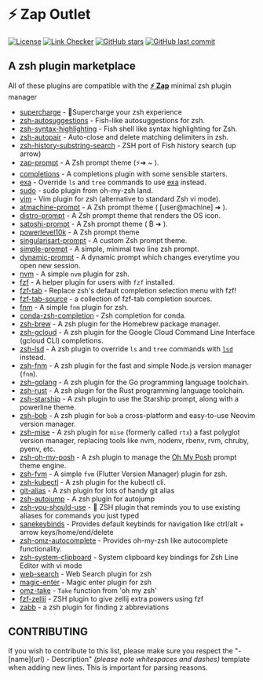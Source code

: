 # **:zap: Zap** Outlet

[![License](https://img.shields.io/github/license/zap-zsh/outlet.svg)](https://www.gnu.org/licenses/gpl-3.0.html)
[![Link Checker](https://github.com/zap-zsh/outlet/actions/workflows/markdown-links.yml/badge.svg)](https://github.com/zap-zsh/outlet/actions/workflows/markdown-links.yml)
[![GitHub stars](https://img.shields.io/github/stars/zap-zsh/outlet.svg)](https://github.com/zap-zsh/outlet/stargazers)
[![GitHub last commit](https://img.shields.io/github/last-commit/zap-zsh/outlet)](https://github.com/zap-zsh/outlet)

## A zsh plugin marketplace

All of these plugins are compatible with the [**:zap: Zap**](https://www.zapzsh.com/) minimal zsh plugin manager

- [supercharge](https://github.com/zap-zsh/supercharge) - 🔋Supercharge your zsh experience
- [zsh-autosuggestions](https://github.com/zsh-users/zsh-autosuggestions) - Fish-like autosuggestions for zsh.
- [zsh-syntax-highlighting](https://github.com/zsh-users/zsh-syntax-highlighting) - Fish shell like syntax highlighting for Zsh.
- [zsh-autopair](https://github.com/hlissner/zsh-autopair) - Auto-close and delete matching delimiters in zsh.
- [zsh-history-substring-search](https://github.com/zsh-users/zsh-history-substring-search) - ZSH port of Fish history search (up arrow)
- [zap-prompt](https://github.com/zap-zsh/zap-prompt) - A Zsh prompt theme (⚡➜ ~ ).
- [completions](https://github.com/zap-zsh/completions) - A completions plugin with some sensible starters.
- [exa](https://github.com/zap-zsh/exa) - Override `ls` and `tree` commands to use [exa](https://github.com/ogham/exa) instead.
- [sudo](https://github.com/zap-zsh/sudo) - sudo plugin from oh-my-zsh land.
- [vim](https://github.com/zap-zsh/vim) - Vim plugin for zsh (alternative to standard Zsh vi mode).
- [atmachine-prompt](https://github.com/zap-zsh/atmachine-prompt) - A Zsh prompt theme ( [user@machine] ➜ ).
- [distro-prompt](https://github.com/MAHcodes/distro-prompt) - A Zsh prompt theme that renders the OS icon.
- [satoshi-prompt](https://github.com/zap-zsh/satoshi-prompt) - A Zsh prompt theme ( ₿ ➜ ).
- [powerlevel10k](https://github.com/romkatv/powerlevel10k) - A Zsh prompt theme
- [singularisart-prompt](https://github.com/zap-zsh/singularisart-prompt) - A custom Zsh prompt theme.
- [simple-prompt](https://github.com/zettlrobert/simple-prompt) - A simple, minimal two line zsh prompt.
- [dynamic-prompt](https://github.com/sadikeey/zsh-dynamic-prompt) - A dynamic prompt which changes everytime you open new session.
- [nvm](https://github.com/zap-zsh/nvm) - A simple `nvm` plugin for zsh.
- [fzf](https://github.com/zap-zsh/fzf) - A helper plugin for users with `fzf` installed.
- [fzf-tab](https://github.com/Aloxaf/fzf-tab) - Replace zsh's default completion selection menu with fzf!
- [fzf-tab-source](https://github.com/Freed-Wu/fzf-tab-source) - a collection of fzf-tab completion sources.
- [fnm](https://github.com/zap-zsh/fnm) - A simple `fnm` plugin for zsh.
- [conda-zsh-completion](https://github.com/conda-incubator/conda-zsh-completion) - Zsh completion for conda.
- [zsh-brew](https://github.com/wintermi/zsh-brew) - A zsh plugin for the Homebrew package manager.
- [zsh-gcloud](https://github.com/wintermi/zsh-gcloud) - A zsh plugin for the Google Cloud Command Line Interface (gcloud CLI) completions.
- [zsh-lsd](https://github.com/wintermi/zsh-lsd) - A zsh plugin to override `ls` and `tree` commands with [`lsd`](https://github.com/Peltoche/lsd) instead.
- [zsh-fnm](https://github.com/wintermi/zsh-fnm) - A zsh plugin for the fast and simple Node.js version manager (`fnm`).
- [zsh-golang](https://github.com/wintermi/zsh-golang) - A zsh plugin for the Go programming language toolchain.
- [zsh-rust](https://github.com/wintermi/zsh-rust) - A zsh plugin for the Rust programming language toolchain.
- [zsh-starship](https://github.com/wintermi/zsh-starship) - A zsh plugin to use the Starship prompt, along with a powerline theme.
- [zsh-bob](https://github.com/wintermi/zsh-bob) - A zsh plugin for `bob` a cross-platform and easy-to-use Neovim version manager.
- [zsh-mise](https://github.com/wintermi/zsh-mise) - A zsh plugin for `mise` (formerly called `rtx`) a fast polyglot version manager, replacing tools like nvm, nodenv, rbenv, rvm, chruby, pyenv, etc.
- [zsh-oh-my-posh](https://github.com/wintermi/zsh-oh-my-posh) - A zsh plugin to manage the [Oh My Posh](https://ohmyposh.dev/) prompt theme engine.
- [zsh-fvm](https://github.com/olrtg/zsh-fvm) - A simple `fvm` (Flutter Version Manager) plugin for zsh.
- [zsh-kubectl](https://github.com/chrishrb/zsh-kubectl) - A zsh plugin for the kubectl cli.
- [git-alias](https://github.com/chivalryq/git-alias) - A zsh plugin for lots of handy git alias
- [zsh-autojump](https://github.com/chivalryq/zsh-autojump) - A zsh plugin for autojump
- [zsh-you-should-use](https://github.com/MichaelAquilina/zsh-you-should-use) - 📎 ZSH plugin that reminds you to use existing aliases for commands you just typed
- [sanekeybinds](https://github.com/embeddedpenguin/sanekeybinds) - Provides default keybinds for navigation like ctrl/alt + arrow keys/home/end/delete
- [zsh-omz-autocomplete](https://github.com/atoftegaard-git/zsh-omz-autocomplete) - Provides oh-my-zsh like autocomplete functionality.
- [zsh-system-clipboard](https://github.com/kutsan/zsh-system-clipboard) - System clipboard key bindings for Zsh Line Editor with vi mode
- [web-search](https://github.com/zap-zsh/web-search) - Web Search plugin for zsh
- [magic-enter](https://github.com/zap-zsh/magic-enter) - Magic enter plugin for zsh
- [omz-take](https://github.com/GianniBYoung/omz-take) - `Take` function from 'oh my zsh'
- [fzf-zellij](https://github.com/TiagoAraujoDev/fzf-zellij) - ZSH plugin to give zellij extra powers using fzf
- [zabb](https://github.com/Mellbourn/zabb) - a zsh plugin for finding z abbreviations

## CONTRIBUTING

If you wish to contribute to this list, please make sure you respect the "- \[name\]\(url\) - Description" _(please note whitespaces and dashes)_ template when adding new lines. This is important for parsing reasons.

